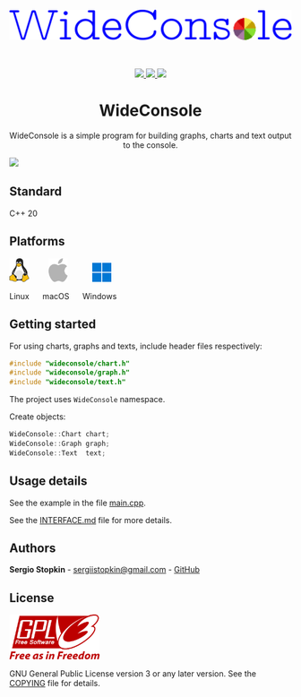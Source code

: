 <p align="center">
    <br><br><br>
    <a href="https://github.com/SergioStopkin/WideConsole">
        <img src="./doc/img/img-logo.svg"></img>
    </a>
    <br><br><br>
</p>

<p align="center">
    <a href="https://github.com/sergiostopkin/wideconsole/actions/workflows/actions-develop.yml">
        <img src="https://img.shields.io/github/actions/workflow/status/sergiostopkin/wideconsole/actions-develop.yml?style=flat-square&label=develop">
    </a>
    <a href="https://github.com/sergiostopkin/wideconsole/blob/release/COPYING">
        <img src="https://img.shields.io/github/license/sergiostopkin/wideconsole?style=flat-square"/>
    </a>
    <a href="https://github.com/SergioStopkin/WideConsole/archive/develop.zip">
        <img src="https://img.shields.io/github/repo-size/sergiostopkin/wideconsole?style=flat-square&label=download"/>
    </a>
</p>

<h1 align="center">WideConsole</h1>

<p align="center">
    WideConsole is a simple program for building graphs, charts and text output to the console.
</p>

![](./doc/img/img-readme.png?raw=true)

## Standard

C++ 20

## Platforms

<img height=42 src="./doc/img/logo-tux.svg"> &nbsp;&nbsp;&nbsp;&nbsp;&nbsp;&nbsp;&nbsp; <img height=42 src="./doc/img/logo-apple.svg"> &nbsp;&nbsp;&nbsp;&nbsp;&nbsp;&nbsp;&nbsp;&nbsp;&nbsp; <img height=34 src="./doc/img/logo-windows.svg">

Linux &nbsp;&nbsp;&nbsp;&nbsp; macOS &nbsp;&nbsp;&nbsp;&nbsp; Windows

## Getting started

For using charts, graphs and texts, include header files respectively:

```cpp
#include "wideconsole/chart.h"
#include "wideconsole/graph.h"
#include "wideconsole/text.h"
```
The project uses `WideConsole` namespace.

Create objects:

```cpp
WideConsole::Chart chart;
WideConsole::Graph graph;
WideConsole::Text  text;
```

## Usage details

See the example in the file [main.cpp](./src/main.cpp).

See the [INTERFACE.md](./doc/INTERFACE.md) file for more details.

## Authors

**Sergio Stopkin** - <sergiistopkin@gmail.com> -  [GitHub](https://github.com/SergioStopkin)

## License

<img src="./doc/img/logo-gplv3.svg" height=80></img>

GNU General Public License version 3 or any later version. See the [COPYING](./COPYING) file for details.

